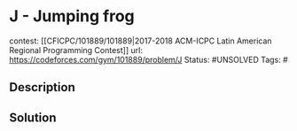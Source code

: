 # J - Jumping frog

contest: [[CFICPC/101889/101889|2017-2018 ACM-ICPC Latin American Regional Programming Contest]]
url: https://codeforces.com/gym/101889/problem/J
Status: #UNSOLVED
Tags: #

## Description

## Solution

